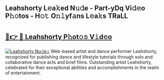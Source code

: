 ## Leahshorty L𝚎a𝚔ed N𝚞𝚍e - Part-yDq Vi𝚍𝚎o P𝚑𝚘tos - H𝚘𝚝 O𝚗𝚕yf𝚊ns L𝚎a𝚔s TRaLL

# <h2><a href="http://kfd2wnm.oniu.top/?m=Leahshorty">🔗👉 🔴 Leahshorty P𝚑ot𝚘𝚜 V𝚒d𝚎o</a></h2>

[![Leahshorty Nu𝚍e𝚜](https://i.imgur.com/0qMVB7G.gif)](http://kfd2wnm.oniu.top/?m=Leahshorty)
Web-based artist and dance performer Leahshorty, recognized for publishing dance and lifestyle tutorials through solo and collaborative dance acts and brief films. Outstanding artist Leahshorty, celebrated for their exceptional abilities and accomplishments in the realm of entertainment.  
